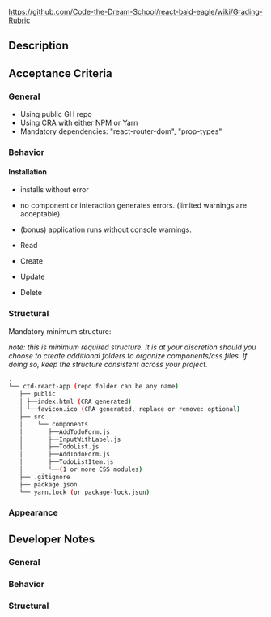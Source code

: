 <https://github.com/Code-the-Dream-School/react-bald-eagle/wiki/Grading-Rubric>

## Description

## Acceptance Criteria

### General

- Using public GH repo
- Using CRA with either NPM or Yarn
- Mandatory dependencies: "react-router-dom", "prop-types"

### Behavior

#### Installation

- installs without error
- no component or interaction generates errors. (limited warnings are acceptable)
- (bonus) application runs without console warnings.

- Read
- Create
- Update
- Delete

### Structural

Mandatory minimum structure:

*note: this is minimum required structure. It is at your discretion should you choose to create additional folders to organize components/css files. If doing so, keep the structure consistent across your project.*

```bash
.
└── ctd-react-app (repo folder can be any name)
   ├── public
   │ ├──index.html (CRA generated)
   │ └──favicon.ico (CRA generated, replace or remove: optional)
   ├── src
   │    └── components
   │       ├──AddTodoForm.js
   │       ├──InputWithLabel.js
   │       ├──TodoList.js
   │       ├──AddTodoForm.js
   │       ├──TodoListItem.js
   │       └──(1 or more CSS modules)
   ├── .gitignore
   ├── package.json
   └── yarn.lock (or package-lock.json)

```

### Appearance

## Developer Notes

### General

### Behavior

### Structural
